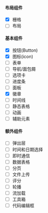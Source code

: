#### 布局组件
- [x] 栅格
- [ ] 布局

#### 基本组件
- [x] 按钮(Button)
- [x] 图标(icon)
- [ ] 表单
- [ ] 导航/面包屑
- [ ] 选项卡
- [ ] 进度条
- [ ] 面板
- [x] 徽章
- [ ] 时间线
- [ ] 静态表格
- [ ] 动画
- [ ] 辅助元素

#### 额外组件
- [ ] 弹出层
- [ ] 时间和日期选择
- [ ] 即时通信
- [ ] 数据表格
- [ ] 分页
- [ ] 文件上传
- [ ] 评分
- [ ] 轮播
- [ ] 流加载
- [ ] 工具箱
- [ ] 代码编辑框